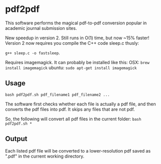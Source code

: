 # pdf2pdf
This software performs the magical pdf-to-pdf conversion popular in academic journal submission sites.

New speedup in version 2. Still runs in O(1) time, but now ~15% faster! 
Version 2 now requires you compile the C++ code sleep.c thusly:

`g++ sleep.c -o fastsleep`.

Requires imagemagick. It can probably be installed like this: 
OSX: `brew install imagemagick`
ubuntu: `sudo apt-get install imagemagick`

## Usage
`bash pdf2pdf.sh pdf_filename1 pdf_filename2 ...`

The software first checks whether each file is actually a pdf file, and then converts the pdf files into pdf. It skips any files that are not pdf.

So, the following will convert all pdf files in the current folder:
`bash pdf2pdf.sh *`

## Output
Each listed pdf file will be converted to a lower-resolution pdf saved as "<RandomNumber>.pdf" in the current working directory.

